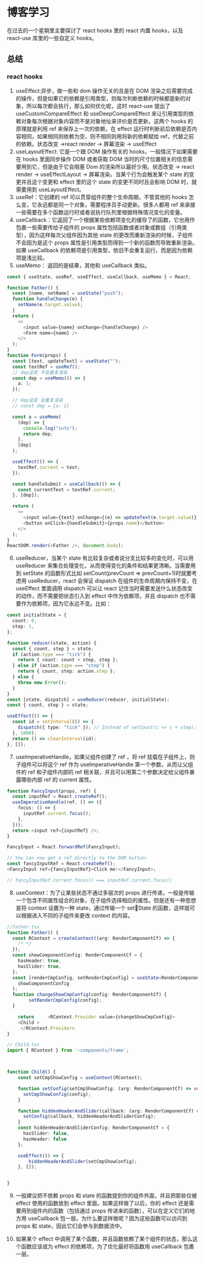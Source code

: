 # 博客学习

在过去的一个星期里主要探讨了 react hooks 里的 react 内置 hooks，以及 react-use 库里的一些自定义 hooks。

## 总结

### react hooks

1. useEffect:异步，做一些和 dom 操作无关的且是在 DOM 渲染之后需要完成的操作，但是如果它的依赖是引用类型，则每次判断依赖的时候都是新的对象，所以每次都会执行，那么如何优化呢，这时 react-use 提出了 useCustomCompareEffect 和 useDeepCompareEffect 来让引用类型的依赖对象每次根据对象内容而不是对象地址来评价是否更新。这两个 hooks 的原理就是利用 ref 来保存上一次的依赖，在 effect 运行时判断前后依赖是否内容相同，如果相同则依赖为空，则不相同则用将新的依赖赋给 ref，代替之前的依赖。状态改变 ->react render -> 屏幕渲染 -> useEffect
2. useLayoutEffect: 它是一个跟 DOM 操作有关的 hooks，一般情况下如果需要在 hooks 里面同步操作 DOM 或者获取 DOM 当时的尺寸位置相关的信息需要用到它，但是由于它会阻塞 Dom 的渲染所以最好少用。状态改变 -> react render -> useEffectLayout -> 屏幕渲染。当某个行为会触发某个 state 的变更并且这个变更和 effect 里的这个 state 的变更不同时且会影响 DOM 时，就需要用到 useLayoutEffect。
3. useRef：它创建的 ref 可以贯穿组件的整个生命周期，不管其他的 hooks 怎么变，它永远都是同一个对象，需要程序员手动更新。很多人都用 ref 来承接一些需要在多个函数运行时或者说执行队列里根据特殊情况变化的变量。
4. useCallback：它返回了一个根据某些依赖项变化的缓存了的函数，它也用作包裹一些需要传给子组件的 props 属性包括函数或者对象或数组（引用类型），因为这样每次父组件因为其他 state 的更改而重新渲染的时候，子组件不会因为是这个 props 属性是引用类型而得到一个新的函数而导致重新渲染。如果 useCallback 的依赖项是引用类型，依旧不会重复运行，而是因为依赖项是浅比较。
5. useMemo： 返回的是结果，其他和 useCallback 类似。

```ts
const { useState, useRef, useEffect, useCallback, useMemo } = React;

function Father() {
  const [name, setName] = useState("push");
  function handleChange(e) {
    setName(e.target.value);
  }
  return (
    <>
      <input value={name} onChange={handleChange} />
      <Form name={name} />
    </>
  );
}
function Form(props) {
  const [text, updateText] = useState("");
  const textRef = useRef();
  // dep没变 不会重复渲染
  const dep = useMemo(() => {
    a: 1;
  });

  // dep没变 会重复渲染
  // const dep = {a: 1}

  const a = useMemo(
    (dep) => {
      console.log("into");
      return dep;
    },
    [dep]
  );

  useEffect(() => {
    textRef.current = text;
  });

  const handleSubmit = useCallback(() => {
    const currentText = textRef.current;
  }, [dep]);

  return (
    <>
      <input value={text} onChange={(e) => updateText(e.target.value)} />
      <button onClick={handleSubmit}>{props.name}</button>
    </>
  );
}
ReactDOM.render(<Father />, document.body);
```

6. useReducer，当某个 state 有比较复杂或者说分支比较多的变化时，可以用 useReducer 来集合处理变化，从而使得变化的条件和结果更清晰。当需要用到 setState 的函数形式比如 setCount(prevCount => prevCount+1)时就要考虑用 useReducer，react 会保证 dispatch 在组件的生命周期内保持不变，在 useEffect 里面调用 dispatch 可以让 react 记住当时需要发送什么状态改变的动作，而不需要把状态引入到 effect 中作为依赖项，并且 dispatch 也不需要作为依赖项，因为它永远不变。比如：

```ts
const initialState = {
  count: 0,
  step: 1,
};

function reducer(state, action) {
  const { count, step } = state;
  if (action.type === "tick") {
    return { count: count + step, step };
  } else if (action.type === "step") {
    return { count, step: action.step };
  } else {
    throw new Error();
  }
}
const [state, dispatch] = useReducer(reducer, initialState);
const { count, step } = state;

useEffect(() => {
  const id = setInterval(() => {
    dispatch({ type: "tick" }); // Instead of setCount(c => c + step);
  }, 1000);
  return () => clearInterval(id);
}, []);
```

7. useImperativeHandle，如果父组件创建了 ref ，将 ref 挂载在子组件上，则子组件可以将这个 ref 作为 useImperativeHandle 第一个参数，从而让父组件的 ref 和子组件内部的 ref 相关联，并且可以用第二个参数决定给父组件暴露哪些内部 ref 的 current 属性。

```ts
function FancyInput(props, ref) {
  const inputRef = React.createRef();
  useImperativeHandle(ref, () => ({
    focus: () => {
      inputRef.current.focus();
    },
  }));
  return <input ref={inputRef} />;
}

FancyInput = React.forwardRef(FancyInput);

// You can now get a ref directly to the DOM button:
const fancyInputRef = React.createRef();
<FancyInput ref={fancyInputRef}>Click me!</FancyInput>;

// fancyInputRef.current.focus() === inputRef.current.focus()
```

8. useContext：为了让某些状态不通过多层次的 props 进行传递，一般是传输一个包含不同属性组合的对象，在子组件选择相应的属性。但是还有一种思想是将 context 设置为一种 state，通过传输一个 setState 的函数，这样就可以根据进入不同的子组件来更改 context 的内容。

```ts
//father.tsx
function Father() {
  const RContext = createContext((arg: RenderComponentCf) => {
    /* */
  });
  const showComponentConfig: RenderComponentCf = {
    hasHeader: true,
    hasSlider: true,
  };
  const [renderCmpConfig, setRenderCmpConfig] = useState<RenderComponentCf>(
    showComponentConfig
  );
  function changeShowCmpConfig(config: RenderComponentCf) {
        setRenderCmpConfig(config);
  }

    return     <RContext.Provider value={changeShowCmpConfig}>
    <Child >
     </RContext.Provider>
}

// Child.tsx
import { RContext } from '~components/frame';



function Child() {
    const setCmpShowConfig = useContext(RContext);

    function setConfig(setCmpShowConfig: (arg: RenderComponentCf) => void, config: RenderComponentCf) {
      setCmpShowConfig(config);
    }

    function hiddenHeaderAndSlider(callback: (arg: RenderComponentCf) => void) {
      setConfig(callback, hiddenHeaderAndSliderConfig);
    }
    const hiddenHeaderAndSliderConfig: RenderComponentCf = {
      hasSlider: false,
      hasHeader: false
    };

    useEffect(() => {
        hiddenHeaderAndSlider(setCmpShowConfig);
    }, []);


}

```

9. 一般建议把不依赖 props 和 state 的函数提到你的组件外面，并且把那些仅被 effect 使用的函数放到 effect 里面。如果这样做了以后，你的 effect 还是需要用到组件内的函数（包括通过 props 传进来的函数），可以在定义它们的地方用 useCallback 包一层。为什么要这样做呢？因为这些函数可以访问到 props 和 state，因此它们会参与到数据流中。

10. 如果某个 effect 中调用了某个函数，并且函数依赖了某个组件的状态，那么这个函数应该成为 effect 的依赖项，为了优化最好将函数用 useCallback 包裹一层。
